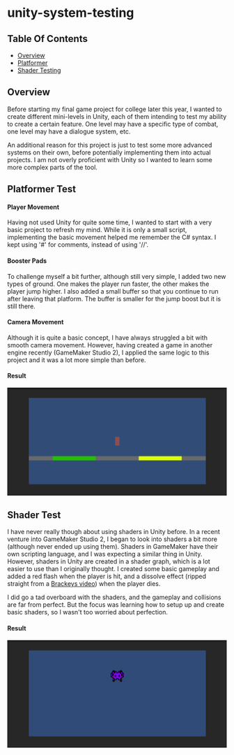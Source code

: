 # unity-system-testing

## Table Of Contents
* [Overview](#overview)
* [Platformer](#platformer-test)
* [Shader Testing](#shader-test)

## Overview
Before starting my final game project for college later this year, I wanted to create different mini-levels in Unity, each of them intending to test my ability to create a certain feature. One level may have a specific type of combat, one level may have a dialogue system, etc.

An additional reason for this project is just to test some more advanced systems on their own, before potentially implementing them into actual projects. I am not overly proficient with Unity so I wanted to learn some more complex parts of the tool.

## Platformer Test

#### Player Movement

Having not used Unity for quite some time, I wanted to start with a very basic project to refresh my mind. While it is only a small script, implementing the basic movement helped me remember the C# syntax. I kept using '#' for comments, instead of using '//'.

#### Booster Pads
To challenge myself a bit further, although still very simple, I added two new types of ground. One makes the player run faster, the other makes the player jump higher. I also added a small buffer so that you continue to run after leaving that platform. The buffer is smaller for the jump boost but it is still there.

#### Camera Movement
Although it is quite a basic concept, I have always struggled a bit with smooth camera movement. However, having created a game in another engine recently (GameMaker Studio 2), I applied the same logic to this project and it was a lot more simple than before.

#### Result
![Platformer Test Gif](./files/platformerTest.gif)

## Shader Test
I have never really though about using shaders in Unity before. In a recent venture into GameMaker Studio 2, I began to look into shaders a bit more (although never ended up using them). Shaders in GameMaker have their own scripting language, and I was expecting a similar thing in Unity. However, shaders in Unity are created in a shader graph, which is a lot easier to use than I originally thought. I created some basic gameplay and added a red flash when the player is hit, and a dissolve effect (ripped straight from a [Brackeys video](https://youtu.be/5dzGj9k8Qy8)) when the player dies.

I did go a tad overboard with the shaders, and the gameplay and collisions are far from perfect. But the focus was learning how to setup up and create basic shaders, so I wasn't too worried about perfection.

#### Result
![Shader Test Gif](./files/shaderTest.gif)